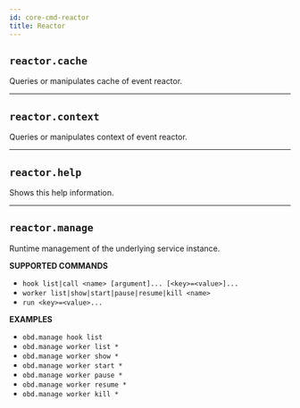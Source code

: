 ```yaml
---
id: core-cmd-reactor
title: Reactor
---
```


## `reactor.cache`

Queries or manipulates cache of event reactor.


----
## `reactor.context`

Queries or manipulates context of event reactor.


----
## `reactor.help`

Shows this help information.


----
## `reactor.manage`

Runtime management of the underlying service instance.


**SUPPORTED COMMANDS**

  - `hook list|call <name> [argument]... [<key>=<value>]...`
  - `worker list|show|start|pause|resume|kill <name>`
  - `run <key>=<value>...`


**EXAMPLES**

  - `obd.manage hook list`
  - `obd.manage worker list *`
  - `obd.manage worker show *`
  - `obd.manage worker start *`
  - `obd.manage worker pause *`
  - `obd.manage worker resume *`
  - `obd.manage worker kill *`
